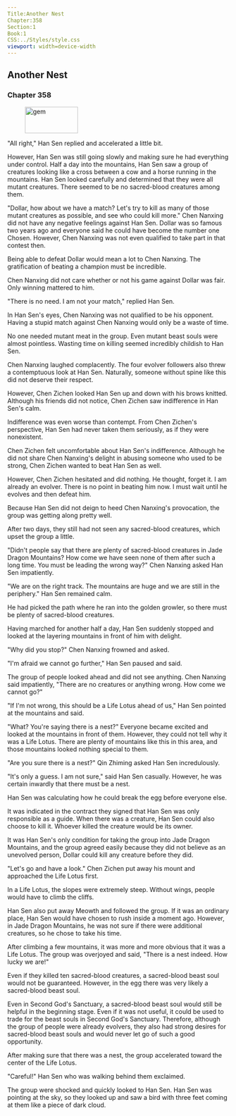 ```yaml
---
Title:Another Nest 
Chapter:358 
Section:1 
Book:1 
CSS:../Styles/style.css 
viewport: width=device-width
---
```

  
## Another Nest
### Chapter 358
  
<figure>
	<img src="../Images/gem.gif" alt="gem" id="gem" width="120" height="60" />
</figure>
  

  
"All right," Han Sen replied and accelerated a little bit.

However, Han Sen was still going slowly and making sure he had everything under control. Half a day into the mountains, Han Sen saw a group of creatures looking like a cross between a cow and a horse running in the mountains. Han Sen looked carefully and determined that they were all mutant creatures. There seemed to be no sacred-blood creatures among them.

"Dollar, how about we have a match? Let's try to kill as many of those mutant creatures as possible, and see who could kill more." Chen Nanxing did not have any negative feelings against Han Sen. Dollar was so famous two years ago and everyone said he could have become the number one Chosen. However, Chen Nanxing was not even qualified to take part in that contest then.

Being able to defeat Dollar would mean a lot to Chen Nanxing. The gratification of beating a champion must be incredible.

Chen Nanxing did not care whether or not his game against Dollar was fair. Only winning mattered to him.

"There is no need. I am not your match," replied Han Sen.

In Han Sen's eyes, Chen Nanxing was not qualified to be his opponent. Having a stupid match against Chen Nanxing would only be a waste of time.

No one needed mutant meat in the group. Even mutant beast souls were almost pointless. Wasting time on killing seemed incredibly childish to Han Sen.

Chen Nanxing laughed complacently. The four evolver followers also threw a contemptuous look at Han Sen. Naturally, someone without spine like this did not deserve their respect.

However, Chen Zichen looked Han Sen up and down with his brows knitted. Although his friends did not notice, Chen Zichen saw indifference in Han Sen's calm.

Indifference was even worse than contempt. From Chen Zichen's perspective, Han Sen had never taken them seriously, as if they were nonexistent.

Chen Zichen felt uncomfortable about Han Sen's indifference. Although he did not share Chen Nanxing's delight in abusing someone who used to be strong, Chen Zichen wanted to beat Han Sen as well.

However, Chen Zichen hesitated and did nothing. He thought, forget it. I am already an evolver. There is no point in beating him now. I must wait until he evolves and then defeat him.

Because Han Sen did not deign to heed Chen Nanxing's provocation, the group was getting along pretty well.

After two days, they still had not seen any sacred-blood creatures, which upset the group a little.

"Didn't people say that there are plenty of sacred-blood creatures in Jade Dragon Mountains? How come we have seen none of them after such a long time. You must be leading the wrong way?" Chen Nanxing asked Han Sen impatiently.

"We are on the right track. The mountains are huge and we are still in the periphery." Han Sen remained calm.

He had picked the path where he ran into the golden growler, so there must be plenty of sacred-blood creatures.

Having marched for another half a day, Han Sen suddenly stopped and looked at the layering mountains in front of him with delight.

"Why did you stop?" Chen Nanxing frowned and asked.

"I'm afraid we cannot go further," Han Sen paused and said.

The group of people looked ahead and did not see anything. Chen Nanxing said impatiently, "There are no creatures or anything wrong. How come we cannot go?"

"If I'm not wrong, this should be a Life Lotus ahead of us," Han Sen pointed at the mountains and said.

"What? You're saying there is a nest?" Everyone became excited and looked at the mountains in front of them. However, they could not tell why it was a Life Lotus. There are plenty of mountains like this in this area, and those mountains looked nothing special to them.

"Are you sure there is a nest?" Qin Zhiming asked Han Sen incredulously.

"It's only a guess. I am not sure," said Han Sen casually. However, he was certain inwardly that there must be a nest.

Han Sen was calculating how he could break the egg before everyone else.

It was indicated in the contract they signed that Han Sen was only responsible as a guide. When there was a creature, Han Sen could also choose to kill it. Whoever killed the creature would be its owner.

It was Han Sen's only condition for taking the group into Jade Dragon Mountains, and the group agreed easily because they did not believe as an unevolved person, Dollar could kill any creature before they did.

"Let's go and have a look." Chen Zichen put away his mount and approached the Life Lotus first.

In a Life Lotus, the slopes were extremely steep. Without wings, people would have to climb the cliffs.

Han Sen also put away Meowth and followed the group. If it was an ordinary place, Han Sen would have chosen to rush inside a moment ago. However, in Jade Dragon Mountains, he was not sure if there were additional creatures, so he chose to take his time.

After climbing a few mountains, it was more and more obvious that it was a Life Lotus. The group was overjoyed and said, "There is a nest indeed. How lucky we are!"

Even if they killed ten sacred-blood creatures, a sacred-blood beast soul would not be guaranteed. However, in the egg there was very likely a sacred-blood beast soul.

Even in Second God's Sanctuary, a sacred-blood beast soul would still be helpful in the beginning stage. Even if it was not useful, it could be used to trade for the beast souls in Second God's Sanctuary. Therefore, although the group of people were already evolvers, they also had strong desires for sacred-blood beast souls and would never let go of such a good opportunity.

After making sure that there was a nest, the group accelerated toward the center of the Life Lotus.

"Careful!" Han Sen who was walking behind them exclaimed.

The group were shocked and quickly looked to Han Sen. Han Sen was pointing at the sky, so they looked up and saw a bird with three feet coming at them like a piece of dark cloud.
